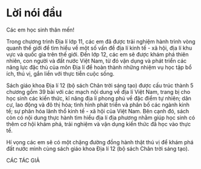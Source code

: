 # Lời nói đầu

Các em học sinh thân mến!

Trong chương trình Địa lí lớp 11, các em đã được trải nghiệm hành trình vòng quanh thế giới để tìm hiểu về một số vấn đề địa lí kinh tế - xã hội, địa lí khu vực và quốc gia trên thế giới. Đến lớp 12, các em sẽ được khám phá thiên nhiên, con người và đất nước Việt Nam, từ đó vận dụng và phát triển các năng lực đặc thù của môn Địa lí để hoàn thành những nhiệm vụ học tập bổ ích, thú vị, gắn liền với thực tiễn cuộc sống.

Sách giáo khoa Địa lí 12 (bộ sách Chân trời sáng tạo) được cấu trúc thành 5 chương gồm 39 bài với các mạch nội dung về địa lí Việt Nam, trang bị cho học sinh các kiến thức, kĩ năng địa lí phong phú về đặc điểm tự nhiên; dân cư, lao động và đô thị hóa; tình hình phát triển và phân bố các ngành kinh tế; sự phân hóa lãnh thổ kinh tế - xã hội của Việt Nam. Bên cạnh đó, sách còn có nội dung thực hành tìm hiểu địa lí địa phương nhằm giúp học sinh có thêm cơ hội khám phá, trải nghiệm và vận dụng kiến thức đã học vào thực tế.

Hí vọng các em sẽ có một chặng đường đồng hành thật thú vị để khám phá đất nước mình cùng sách giáo khoa Địa lí 12 (bộ sách Chân trời sáng tạo).

CÁC TÁC GIẢ